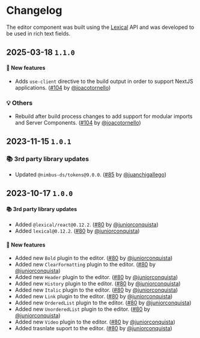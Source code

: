 # Changelog

The editor component was built using the [Lexical](https://lexical.dev) API and was developed to be used in rich text fields.

## 2025-03-18 `1.1.0`

#### 🎉 New features

- Adds `use-client` directive to the build output in order to support NextJS applications. ([#104](https://github.com/TiendaNube/nimbus-patterns/pull/104) by [@joacotornello](https://github.com/joacotornello))

### 💡 Others

- Rebuild after build process changes to add support for modular imports and Server Components. ([#104](https://github.com/TiendaNube/nimbus-patterns/pull/104) by [@joacotornello](https://github.com/joacotornello))

## 2023-11-15 `1.0.1`

### 📚 3rd party library updates

- Updated `@nimbus-ds/tokens@9.0.0`. ([#85](https://github.com/TiendaNube/nimbus-patterns/pull/85) by [@juanchigallego](https://github.com/juanchigallego))

## 2023-10-17 `1.0.0`

#### 📚 3rd party library updates

- Added `@lexical/react@0.12.2`. ([#80](https://github.com/TiendaNube/nimbus-patterns/pull/80) by [@juniorconquista](https://github.com/juniorconquista))
- Added `lexical@0.12.2`. ([#80](https://github.com/TiendaNube/nimbus-patterns/pull/80) by [@juniorconquista](https://github.com/juniorconquista))

#### 🎉 New features

- Added new `Bold` plugin to the editor. ([#80](https://github.com/TiendaNube/nimbus-patterns/pull/80) by [@juniorconquista](https://github.com/juniorconquista))
- Added new `ClearFormatting` plugin to the editor. ([#80](https://github.com/TiendaNube/nimbus-patterns/pull/80) by [@juniorconquista](https://github.com/juniorconquista))
- Added new `Header` plugin to the editor. ([#80](https://github.com/TiendaNube/nimbus-patterns/pull/80) by [@juniorconquista](https://github.com/juniorconquista))
- Added new `History` plugin to the editor. ([#80](https://github.com/TiendaNube/nimbus-patterns/pull/80) by [@juniorconquista](https://github.com/juniorconquista))
- Added new `Italic` plugin to the editor. ([#80](https://github.com/TiendaNube/nimbus-patterns/pull/80) by [@juniorconquista](https://github.com/juniorconquista))
- Added new `Link` plugin to the editor. ([#80](https://github.com/TiendaNube/nimbus-patterns/pull/80) by [@juniorconquista](https://github.com/juniorconquista))
- Added new `OrderedList` plugin to the editor. ([#80](https://github.com/TiendaNube/nimbus-patterns/pull/80) by [@juniorconquista](https://github.com/juniorconquista))
- Added new `UnorderedList` plugin to the editor. ([#80](https://github.com/TiendaNube/nimbus-patterns/pull/80) by [@juniorconquista](https://github.com/juniorconquista))
- Added new `Video` plugin to the editor. ([#80](https://github.com/TiendaNube/nimbus-patterns/pull/80) by [@juniorconquista](https://github.com/juniorconquista))
- Added trasnlate suport to the editor. ([#80](https://github.com/TiendaNube/nimbus-patterns/pull/80) by [@juniorconquista](https://github.com/juniorconquista))
